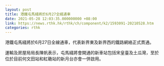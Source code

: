 ```yaml
---
layout: post
title: 港鐵屯馬綫將於6月27全綫通車
date: 2021-05-28 12:03:35.000000000 +08:00
link: https://news.rthk.hk/rthk/ch/component/k2/1593091-20210528.htm
categories: rthk
---
```


港鐵屯馬綫將於6月27日全線通車，代表新界東及新界西的鐵路網絡正式貫通。

運輸及房屋局局長陳帆表示，屯馬綫將會開通的新車站包括宋皇臺及土瓜灣，至於位於目前何文田站和紅磡站的新月台亦會一併啟用。
